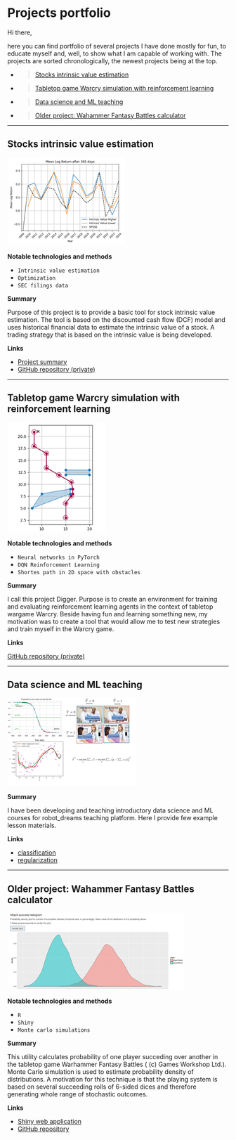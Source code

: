 # Projects portfolio

Hi there, 

here you can find portfolio of several projects I have done mostly for fun, to educate myself and, well, to show what I am capable of working with. The projects are sorted chronologically, the newest projects being at the top.

 - >[Stocks intrinsic value estimation](#algo)
 - >[Tabletop game Warcry simulation with reinforcement learning](#digger)
 - >[Data science and ML teaching](#teach)
 - >[Older project: Wahammer Fantasy Battles calculator](#wfb)

___

<a id='algo'></a>
## Stocks intrinsic value estimation

<img src="./images/algo.png" alt="algo" height="200"/>

**Notable technologies and methods**

 - `Intrinsic value estimation`
 - `Optimization`
 - `SEC filings data`
 
**Summary**

Purpose of this project is to provide a basic tool for stock intrinsic value estimation. The tool is based on the discounted cash flow (DCF) model and uses historical financial data to estimate the intrinsic value of a stock. A trading strategy that is based on the intrinsic value is being developed. 
 
**Links**

 - [Project summary](./documents/project_summary.pdf)
 - [GitHub repository (private)](https://github.com/pepaczz/algo)

___

<a id='digger'></a>
## Tabletop game Warcry simulation with reinforcement learning

![digger](./images/digger.png)

**Notable technologies and methods**

 - `Neural networks in PyTorch`
 - `DQN Reinforcement Learning`
 - `Shortes path in 2D space with obstacles`

**Summary**

I call this project Digger. Purpose is to create an environment for training and evaluating reinforcement learning agents in the context of tabletop wargame Warcry. Beside having fun and learning something new, my motivation was to create a tool that would allow me to test new strategies and train myself in the Warcry game.

**Links**

[GitHub repository (private)](https://github.com/pepaczz/digger)
___


<a id='teach'></a>
## Data science and ML teaching

![teach](./images/teaching.png)

**Summary**

I have been developing and teaching introductory data science and ML courses for robot_dreams teaching platform. Here I provide few example lesson materials.

**Links**

 - [classification](./lessons/L03_klasifikace_cast1.pdf)
 - [regularization](./lessons/L8_cast3.pdf)
 
___

<a id='wfb'></a>
## Older project: Wahammer Fantasy Battles calculator

![wh_calc](https://github.com/pepaczz/projects_portfolio/blob/master/images/wh_calc.png)

**Notable technologies and methods**

 - `R`
 - `Shiny`
 - `Monte carlo simulations`
 
**Summary**

This utility calculates probability of one player succeding over another in the tabletop game Warhammer Fantasy Battles ( (c) Games Workshop Ltd.). Monte Carlo simulation is used to estimate probability density of distributions. A motivation for this technique is that the playing system is based on several succeeding rolls of 6-sided dices and therefore generating whole range of stochastic outcomes.

**Links**

 - [Shiny web application](https://josefbre.shinyapps.io/Warhammer_probCalculator_v_0_1/)
 - [GitHub repository](https://github.com/pepaczz/warhammer)
